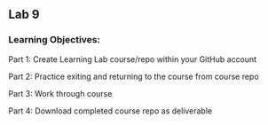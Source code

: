 ## Lab 9

### Learning Objectives:

Part 1: Create Learning Lab course/repo within your GitHub account

Part 2: Practice exiting and returning to the course from course repo

Part 3: Work through course

Part 4: Download completed course repo as deliverable
